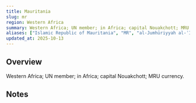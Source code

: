 ```yaml
---
title: Mauritania
slug: mr
region: Western Africa
summary: Western Africa; UN member; in Africa; capital Nouakchott; MRU currency.
aliases: ["Islamic Republic of Mauritania", "MR", "al-Jumhūriyyah al-ʾIslāmiyyah al-Mūrītāniyyah"]
updated_at: 2025-10-13
---
```


## Overview

Western Africa; UN member; in Africa; capital Nouakchott; MRU currency.

## Notes

<!-- Add your first note below -->
